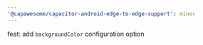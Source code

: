 ```yaml
---
'@capawesome/capacitor-android-edge-to-edge-support': minor
---
```


feat: add `backgroundColor` configuration option
